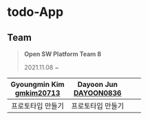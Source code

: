 # todo-App

## Team
> **Open SW Platform Team 8**
>
> 2021.11.08 ~


|Gyoungmin Kim<br>[gmkim20713](https://github.com/gmkim20713)|Dayoon Jun<br>[DAYOON0836](https://github.com/DAYOON0836)|<br>| <br>|
|:---:|:---:|:---:|:---:|
|프로토타입 만들기|프로토타입 만들기|||